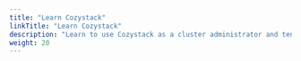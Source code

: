 ```yaml
---
title: "Learn Cozystack"
linkTitle: "Learn Cozystack"
description: "Learn to use Cozystack as a cluster administrator and tenant owner."
weight: 20
---
```

